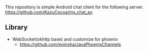 This repository is simple Android chat client for the following server.
https://github.com/KazuCocoa/my_chat_ex

## Library
- WebSocket(okhttp base) and customize for phoenix
    - https://github.com/eoinsha/JavaPhoenixChannels
